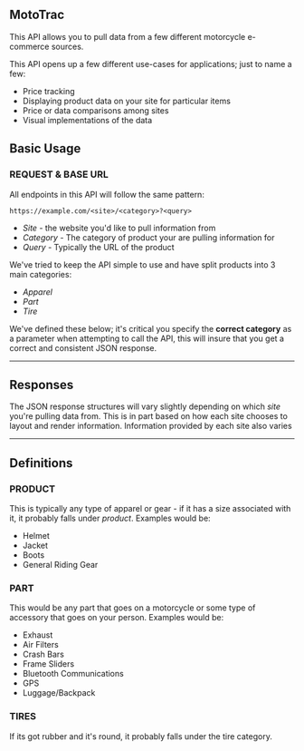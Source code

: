 ## MotoTrac

This API allows you to pull data from a few different motorcycle e-commerce sources.

This API opens up a few different use-cases for applications; just to name a few:

- Price tracking
- Displaying product data on your site for particular items
- Price or data comparisons among sites
- Visual implementations of the data

## Basic Usage

### REQUEST & BASE URL

All endpoints in this API will follow the same pattern:

```
https://example.com/<site>/<category>?<query>
```

- _Site_ - the website you'd like to pull information from
- _Category_ - The category of product your are pulling information for
- _Query_ - Typically the URL of the product

We've tried to keep the API simple to use and have split products into 3 main categories:

- _Apparel_
- _Part_
- _Tire_

We've defined these below; it's critical you specify the **correct category** as a parameter when attempting to call the API, this will insure that you get a correct and consistent JSON response.

---

## Responses

The JSON response structures will vary slightly depending on which _site_ you're pulling data from. This is in part based on how each site chooses to layout and render information. Information provided by each site also varies

---

## Definitions

### PRODUCT

This is typically any type of apparel or gear - if it has a size associated with it, it probably falls under _product_. Examples would be:

- Helmet
- Jacket
- Boots
- General Riding Gear

### PART

This would be any part that goes on a motorcycle or some type of accessory that goes on your person. Examples would be:

- Exhaust
- Air Filters
- Crash Bars
- Frame Sliders
- Bluetooth Communications
- GPS
- Luggage/Backpack

### TIRES

If its got rubber and it's round, it probably falls under the tire category.
